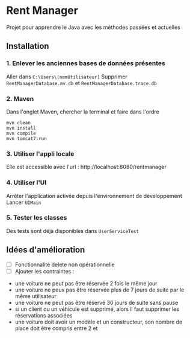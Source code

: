 # Rent Manager
Projet pour apprendre le Java avec les méthodes passées et actuelles
## Installation

### 1. Enlever les anciennes bases de données présentes
Aller dans `C:\Users\[nomUtilisateur]`
Supprimer `RentManagerDatabase.mv.db` et `RentManagerDatabase.trace.db`

### 2. Maven
Dans l'onglet Maven, chercher la terminal et faire dans l'ordre
```Terminal
mvn clean
mvn install
mvn compile
mvn tomcat7:run
```
### 3. Utiliser l'appli locale
Elle est accessible avec l'url :
http://localhost:8080/rentmanager

### 4. Utiliser l'UI
Arrêter l'application activée depuis l'environnement de développement
Lancer `UIMain`

### 5. Tester les classes
Des tests sont déjà disponibles dans `UserServiceTest`

## Idées d'amélioration

- [ ] Fonctionnalité delete non opérationnelle
- [ ] Ajouter les contraintes :
- une voiture ne peut pas être réservée 2 fois le même jour
- une voiture ne peux pas être réservée plus de 7 jours de suite par le même
  utilisateur
- une voiture ne peut pas être réservé 30 jours de suite sans pause
- si un client ou un véhicule est supprimé, alors il faut supprimer les
  réservations associées
- une voiture doit avoir un modèle et un constructeur, son nombre de place doit
  être compris entre 2 et 